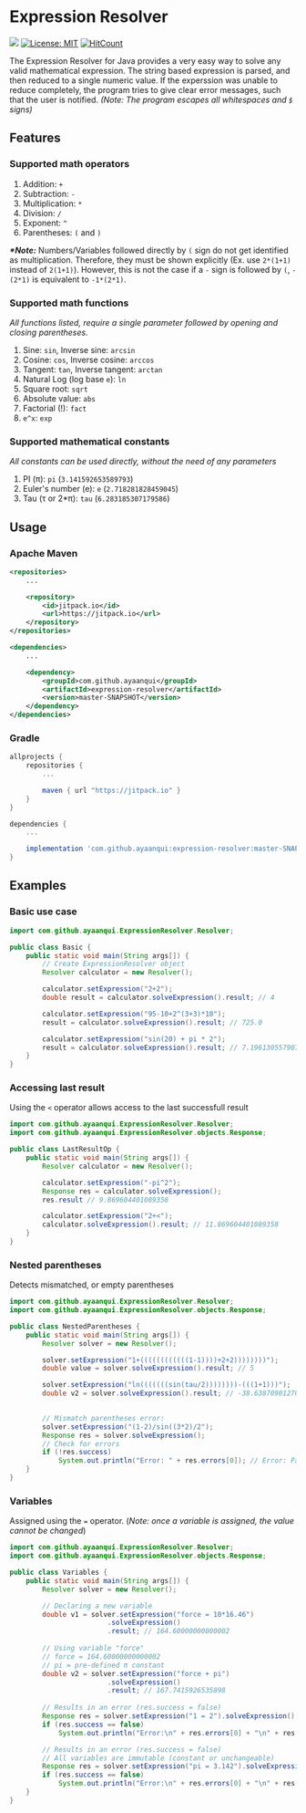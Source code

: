 # Expression Resolver

[![](https://jitpack.io/v/ayaanqui/expression-resolver.svg)](https://jitpack.io/#ayaanqui/expression-resolver) [![License: MIT](https://img.shields.io/badge/License-MIT-yellow.svg)](https://opensource.org/licenses/MIT) [![HitCount](http://hits.dwyl.com/{username}/{project-name}.svg)](http://hits.dwyl.com/ayaanqui/expression-resolver)

The Expression Resolver for Java provides a very easy way to solve any valid mathematical expression. The string based expression is parsed, and then reduced to a single numeric value. If the experssion was unable to reduce completely, the program tries to give clear error messages, such that the user is notified.  _(Note: The program escapes all whitespaces and `$` signs)_


## Features

### Supported math operators

1. Addition: `+`
2. Subtraction: `-`
3. Multiplication: `*`
4. Division: `/`
5. Exponent: `^`
6. Parentheses: `(` and `)`

**_\*Note:_** Numbers/Variables followed directly by `(` sign do not get identified as multiplication. Therefore, they must be shown explicitly (Ex. use `2*(1+1)` instead of `2(1+1)`). However, this is not the case if a `-` sign is followed by `(`, `-(2*1)` is equivalent to `-1*(2*1)`.

### Supported math functions

_All functions listed, require a single parameter followed by opening and closing parentheses._

1. Sine: `sin`, Inverse sine: `arcsin`
2. Cosine: `cos`, Inverse cosine: `arccos`
3. Tangent: `tan`, Inverse tangent: `arctan`
4. Natural Log (log base `e`): `ln`
5. Square root: `sqrt`
6. Absolute value: `abs`
7. Factorial (!): `fact`
8. `e^x`: `exp`

### Supported mathematical constants

_All constants can be used directly, without the need of any parameters_

1. PI (π): `pi` (`3.141592653589793`)
2. Euler's number (e): `e` (`2.718281828459045`)
3. Tau (τ or 2\*π): `tau` (`6.283185307179586`)


## Usage

### Apache Maven
```xml
<repositories>
    ...

    <repository>
        <id>jitpack.io</id>
        <url>https://jitpack.io</url>
    </repository>
</repositories>
```
```xml
<dependencies>
    ...

    <dependency>
        <groupId>com.github.ayaanqui</groupId>
        <artifactId>expression-resolver</artifactId>
        <version>master-SNAPSHOT</version>
    </dependency>
</dependencies>
```

### Gradle
```gradle
allprojects {
    repositories {
        ...

        maven { url "https://jitpack.io" }
    }
}
```
```gradle
dependencies {
    ...

    implementation 'com.github.ayaanqui:expression-resolver:master-SNAPSHOT'
}
```


## Examples

### Basic use case
```java
import com.github.ayaanqui.ExpressionResolver.Resolver;

public class Basic {
    public static void main(String args[]) {
        // Create ExpressionResolver object
        Resolver calculator = new Resolver();

        calculator.setExpression("2+2");
        double result = calculator.solveExpression().result; // 4

        calculator.setExpression("95-10+2^(3+3)*10");
        result = calculator.solveExpression().result; // 725.0

        calculator.setExpression("sin(20) + pi * 2");
        result = calculator.solveExpression().result; // 7.196130557907214
    }
}
```

### Accessing last result
Using the `<` operator allows access to the last successfull result
```java
import com.github.ayaanqui.ExpressionResolver.Resolver;
import com.github.ayaanqui.ExpressionResolver.objects.Response;

public class LastResultOp {
    public static void main(String args[]) {
        Resolver calculator = new Resolver();

        calculator.setExpression("-pi^2");
        Response res = calculator.solveExpression();
        res.result // 9.869604401089358

        calculator.setExpression("2+<");
        calculator.solveExpression().result; // 11.869604401089358
    }
}
```

### Nested parentheses
Detects mismatched, or empty parentheses
```java
import com.github.ayaanqui.ExpressionResolver.Resolver;
import com.github.ayaanqui.ExpressionResolver.objects.Response;

public class NestedParentheses {
    public static void main(String args[]) {
        Resolver solver = new Resolver();

        solver.setExpression("1+((((((((((((1-1))))+2+2))))))))");
        double value = solver.solveExpression().result; // 5

        solver.setExpression("ln(((((((sin(tau/2))))))))-(((1+1)))");
        double v2 = solver.solveExpression().result; // -38.63870901270898
        

        // Mismatch parentheses error:
        solver.setExpression("(1-2)/sin((3*2)/2");
        Response res = solver.solveExpression();
        // Check for errors
        if (!res.success)
            System.out.println("Error: " + res.errors[0]); // Error: Parentheses mismatch
    }
}
```

### Variables
Assigned using the `=` operator. (_Note: once a variable is assigned, the value cannot be changed_)
```java
import com.github.ayaanqui.ExpressionResolver.Resolver;
import com.github.ayaanqui.ExpressionResolver.objects.Response;

public class Variables {
    public static void main(String args[]) {
        Resolver solver = new Resolver();

        // Declaring a new variable
        double v1 = solver.setExpression("force = 10*16.46")
                        .solveExpression()
                        .result; // 164.60000000000002
        
        // Using variable "force"
        // force = 164.60000000000002
        // pi = pre-defined π constant
        double v2 = solver.setExpression("force + pi")
                        .solveExpression()
                        .result; // 167.7415926535898
        
        // Results in an error (res.success = false)
        Response res = solver.setExpression("1 = 2").solveExpression();
        if (res.success == false)
            System.out.println("Error:\n" + res.errors[0] + "\n" + res.errors[1]);

        // Results in an error (res.success = false)
        // All variables are immutable (constant or unchangeable)
        Response res = solver.setExpression("pi = 3.142").solveExpression();
        if (res.success == false)
            System.out.println("Error:\n" + res.errors[0] + "\n" + res.errors[1]);
    }
}
```
